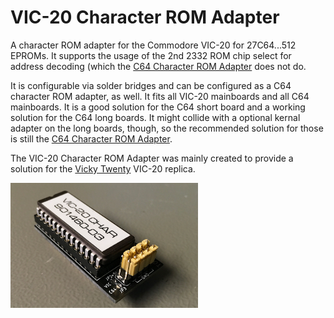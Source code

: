 # VIC-20 Character ROM Adapter
A character ROM adapter for the Commodore VIC-20 for 27C64...512 EPROMs. It supports the usage of the 2nd 2332 ROM chip select for address decoding (which the <a href="https://github.com/svenpetersen1965/C64-CHARSET-Adaptor-Switch">C64 Character ROM Adapter</a> does not do.

It is configurable via solder bridges and can be configured as a C64 character ROM adapter, as well. It fits all VIC-20 mainboards and all C64 mainboards. It is a good solution for the C64 short board and a working solution for the C64 long boards. It might collide with a optional kernal adapter on the long boards, though, so the recommended solution for those is still the <a href="https://github.com/svenpetersen1965/C64-CHARSET-Adaptor-Switch">C64 Character ROM Adapter</a>.

The VIC-20 Character ROM Adapter was mainly created to provide a solution for the <a href="https://www.tindie.com/products/bobsbits/vicky-twenty-commodore-vic-20-pcb-replica/">Vicky Twenty</a> VIC-20 replica.

<img src="https://github.com/svenpetersen1965/VIC-20_Character_ROM_Adapter/blob/main/Rev.%200/Pictures/9001_-_VIC20_CHAR_Adapter.JPG" width="300" alt="VIC-20 Character ROM Adapter">

